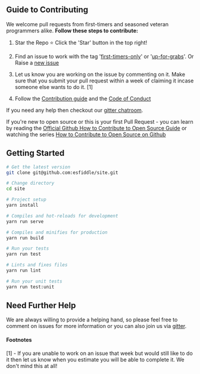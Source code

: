 ## Guide to Contributing

We welcome pull requests from first-timers and seasoned veteran programmers alike.
**Follow these steps to contribute:**

1. Star the Repo :star: Click the 'Star' button in the top right!

2. Find an issue to work with the tag '[first-timers-only](https://github.com/esfiddle/site/labels/first-timers-only)' or '[up-for-grabs](https://github.com/esfiddle/site/labels/up-for-grabs)'. Or Raise a [new issue](https://github.com/esfiddle/site/issues/new)

3. Let us know you are working on the issue by commenting on it. Make sure that you submit your pull request within a week of claiming it incase someone else wants to do it. [1]

4. Follow the [Contribution guide](CONTRIBUTE.md) and the [Code of Conduct](CODE_OF_CONDUCT.md)

If you need any help then checkout our [gitter chatroom](https://gitter.im/esfiddle/Lobby).

If you're new to open source or this is your first Pull Request - you can learn by reading the [Official Github How to Contribute to Open Source Guide](https://opensource.guide/how-to-contribute/) or watching the series [How to Contribute to Open Source on Github](https://egghead.io/courses/how-to-contribute-to-an-open-source-project-on-github)

## Getting Started

```bash
# Get the latest version
git clone git@github.com:esfiddle/site.git

# Change directory
cd site

# Project setup
yarn install

# Compiles and hot-reloads for development
yarn run serve

# Compiles and minifies for production
yarn run build

# Run your tests
yarn run test

# Lints and fixes files
yarn run lint

# Run your unit tests
yarn run test:unit
```

## Need Further Help

We are always willing to provide a helping hand, so please feel free to comment on issues for more information or you can also join us via [gitter](https://gitter.im/esfiddle/Lobby).

#### Footnotes

[1] - If you are unable to work on an issue that week but would still like to do it then let us know when you estimate you will be able to complete it. We don't mind this at all!
